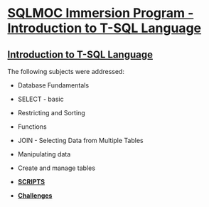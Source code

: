 # <a href = 'https://sqlmoc.net/'>SQLMOC Immersion Program - Introduction to T-SQL Language</a>

## <a href = 'https://1drv.ms/b/s!Alc8XZE0_c49kwejoFR_GZzZ5ORG?e=tQcCLR'>Introduction to T-SQL Language</a>

The following subjects were addressed:

- Database Fundamentals
- SELECT - basic
- Restricting and Sorting
- Functions
- JOIN - Selecting Data from Multiple Tables
- Manipulating data
- Create and manage tables

- <a href="https://github.com/alteregocamila/SQLMOC-introduction-to-T-SQL-language/blob/main/scripts.sql">**SCRIPTS**</a>

- <a href="https://github.com/alteregocamila/SQLMOC-introduction-to-T-SQL-language/blob/main/challenges.sql">**Challenges**</a>
